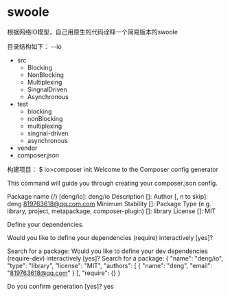 # swoole
根据网络IO模型，自己用原生的代码诠释一个简易版本的swoole

目录结构如下：
--io
  - src
       - Blocking
       - NonBlocking 
       - Multiplexing 
       - SingnalDriven 
       - Asynchronous 
  - test
      - blocking 
      - nonBlocking 
      - multiplexing
      - singnal-driven 
      - asynchronous 
  - vendor 
  - composer.json

构建项目：
$ io>composer init 
  Welcome to the Composer config generator 
  
  This command will guide you through creating your composer.json config. 
  
  Package name (<vendor>/<name>) [deng/io]: deng/io
  Description []: 
  Author [, n to skip]: deng <819763618@qq.com.com> 
  Minimum Stability []: 
  Package Type (e.g. library, project, metapackage, composer-plugin) []: library 
  License []: MIT
  
  Define your dependencies. 
  
  Would you like to define your dependencies (require) interactively [yes]? 
  
  Search for a package: 
  Would you like to define your dev dependencies (require-dev) interactively [yes]? 
  Search for a package:
  {
    "name": "deng/io", 
    "type": "library", 
    "license": "MIT",
    "authors": [ 
        { "name": "deng", 
          "email": "819763618@qq.com" 
        }
      ],
      "require": {}
   }
   
   Do you confirm generation [yes]? yes
  
  
  
  
  
